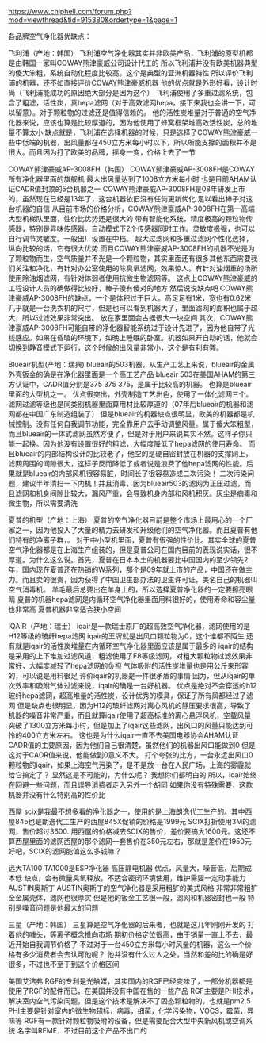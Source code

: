 
https://www.chiphell.com/forum.php?mod=viewthread&tid=915380&ordertype=1&page=1

各品牌空气净化器优缺点：

飞利浦（产地：韩国）
飞利浦空气净化器其实并非欧美产品，飞利浦的原型机都是由韩国一家叫COWAY熊津豪威公司设计代工的
所以飞利浦并没有欧美机器典型的傻大笨粗，系统自动化程度比较高。这个是典型的亚洲机器特性
所以评价飞利浦的机器，还不如直接评价COWAY熊津豪威机器
他的优点就是外形好看，设计时尚（飞利浦能成功的原因绝大部分是因为这个）
飞利浦使用了多重过滤系统，包含了粗滤，活性炭，真hepa滤网（对于高效滤网hepa，接下来我也会讲一下，可以留意）。对于颗粒物的过滤还是值得信赖的。
他的活性炭堆量对于普通的空气净化器来说，应该也算是比较厚道的，因为他使用了蜂窝框架堆高效活性炭，总的堆量不算太小
缺点就是，飞利浦在选择机器的时候，只是选择了COWAY熊津豪威一些中低端的机器，出风量都在450立方米每小时以下，所以所能支撑的面积并不是很大。而且因为打了欧美的品牌，摇身一变，价格上去了一节

COWAY熊津豪威AP-3008FH（韩国）
COWAY熊津豪威AP-3008FH是COWAY所有净化器里面的旗舰机
最大出风量达到了1008立方米每小时
也是目前AHAM认证CADR值封顶的5台机器之一
COWAY熊津豪威AP-3008FH是08年研发上市的，虽然现在已经是13年了，这台机器依旧没有任何更新优化
足以看出棒子对这台机器的自信
从目前市场的价格分析，COWAY熊津豪威AP-3008FH在第一高端大型机梯队里面，性价比优势还是很大的
带有智能化系统，精度极高的颗粒物传感器，特别是异味传感器。自动模式下2个传感器同时工作。灵敏度极强，也可以自行调节灵敏度。一般出厂设置在中档。
超大过滤网和多重过滤网个性化选择，纵向比较的话，它有很大优势
而且COWAY熊津豪威AP-3008FH的机器不光是为了颗粒物而生，空气质量并不光是一个颗粒物，其实里面还有很多其他东西需要我们关注和净化，有针对办公室使用的除臭氧滤网，效果惊人。有针对油烟重的场所使用除油烟滤网，有针对体弱者使用抗微生物滤网等。
这点上COWAY熊津豪威的工程设计人员的确做得比较好，棒子傻有傻对的地方
然后说说缺点吧
COWAY熊津豪威AP-3008FH的缺点，一个是体积过于巨大。高足足有1米，宽也有0.62米
几乎就是一台洗衣机的尺寸，但是也可以看到机器大了，里面滤网的面积也属于超大，所以过滤效果非常突出。
放在家里面会占据很大一块空间
其次，COWAY熊津豪威AP-3008FH可能自带的净化器智能系统过于设计先进了，因为他自带了光线感应。如果在昏暗的环境下，如晚上睡眠的卧室。机器如果开自动的话，他就会切换到静音模式下运行，这个时候的出风量非常小，这个是有利有弊。



Blueair机型(产地：瑞典)
blueair的503机器，从生产工艺上来说，blueair的金属外壳钣金的确是在净化器里面是一个高工艺产品
blueair 503在美国AHAM的第三方认证中，CADR值分别是375  375 375，是属于比较高的机器。
也算是blueair里面的大型机之一。
优点很突出，外壳制造工艺出色，使用了一体化滤网三个。滤网过滤等级也是同类别机器里面算用材比较厚道的（07年后blueair的机器和滤网都在中国广东制造组装了）
但是blueair的机器缺点很明显，欧美的机器都是机械控制。没有任何自我调节功能，完全靠用户去手动调整风量。属于傻大笨粗型，而且blueair的一体式滤网虽然方便了，但是对于用户来说其实不然。这样子你只能一起换。因为他没有设置很好的粗滤，大幅度降低了hepa滤网的使用寿命。
而且blueair的内部结构设计的比较老了，他空的是硬自密封放在机器的支撑网上，滤网周围的间隙很大，这样子反而降低了或者说是浪费了他hepa滤网的性能。后果就是blueair的内部风机很容易脏，时间长了很容易造成二次污染！
二次污染问题，建议半年清扫一下内机！并且消毒，因为blueair503的滤网为正压过滤，而且滤网和机身间隙比较大，漏风严重，会导致机身内部和风机积灰。灰尘是病毒和微生物，所以需要清洗



夏普的机型（产地：上海）
夏普的空气净化器目前是整个市场上最用心的一个厂家之一，因为他投入了大量的精力去研发和升级他们的空气净化器。而且夏普有他们特有的净离子群，。
对于中小型机里面，夏普有很强的性价比。其实全球的夏普空气净化器都是在上海生产组装的，但是夏普公司在国内目前的表现说实话，很不厚道。为什么这么说。首先，夏普在日本本土的机器要比中国国内的至少领先2年，国内现在夏普还在热销的W系列，那个是09年就上市的产品，中国还在做主力。而且卖的很贵，因为获得了中国卫生部办法的卫生许可证，美名自己的机器叫空气消毒机。
羊毛最后总要出在羊身上的，所以选择夏普净化器的一定要擦亮眼睛
夏普的机器hepa滤网是内循环空气净化器里面用料很好的，使用寿命和容尘量也非常高
夏普机器非常适合狭小空间



IQAIR（产地：瑞士）
iqair是一款瑞士原厂的超高效空气净化器，滤网使用的是H12等级的玻纤hepa滤网
iqair的王牌就是出风口颗粒物为0，这个谁都不陌生
还有就是iqair的活性炭堆量在内循环空气净化器里面应该是属于最多的
iqair的结构是采用的上下堆加过滤风道，粗滤使用了F8等级滤网，对粗大颗粒物过滤效果非常好，大幅度减轻了hepa滤网的负担
气体吸附的活性炭堆量也是用公斤来形容的，可以说是用料很足
评价iqair的机器是一件很矛盾的事情
因为，但从iqair的单次效率和吸附气体过滤来说，iqair的确是一台好机器。
优点是绝对不会穿透的h12玻纤hepa滤网，超高堆量的活性炭，设计优秀的模具，保证了所有风都经过了滤网
但是缺点也很明显，因为H12的玻纤滤网对离心风机的静压要求很高，导致了机器的噪音非常严重，而且就算iqair使用了超高标准的离心悬浮风机，空载风量突破了1300立方米每小时，但是加上了iqair这些滤网，出风口的风量只能达到可怜的400立方米左右。
这也是为什么iqair一直不去美国电器协会AHAM认证CADR值的主要原因，因为他们自己很清楚，虽然他们的机器出风口能做到0
但是这对于CADR值来说，他能做到0意义不大。
打个夸张的比方，一台永远出风口0颗粒物的iqair，如果上海空气污染了，是不是放一台在人民广场，上海的雾霾就给它搞定了？
显然这是不可能的，为什么呢？
我想你们都明白的
所以，iqair始终在回避一些问题，而且误导消费者走入另外一个胡同
如果你没有特殊需要，这款机器并没有什么特别高的性价比



西屋
scix是我最不想多看的净化器之一，使用的是上海朗逸代工生产的。其中西屋845也是朗逸代工生产的西屋845X促销的价格是1999元
SCIX打折使用3M的滤网，售价超过3600.
用西屋的价格减去SCIX的售价，差价要搞大1600元。这还不算西屋里面的滤网西屋的那个滤网一套售价在350元左右，那就是差价在1950元好吧，SCIX的滤网能值这么多钱嘛？


远大TA100
TA1000是ESP净化器
高压静电机器
优点，风量大，噪音低，后期成本低
缺点，会有微量臭氧释放，不适合密闭环境使用，维护需要一定动手能力
AUSTIN奥斯丁
AUSTIN奥斯丁的空气净化器是采用粗犷的美式风格
非常非常粗犷
全金属壳体，滤网也很厚实
但是他的钣金工艺很一般，滤网和机器密封也一般
特别是噪音问题是他最大的问题



三星（产地：韩国）
三星算是空气净化器的后来者，也就是这几年刚刚开发的
打着他的噱头，等离子概念推向市场
期初价格定位很高，由于销量一直上不去，最近开始自我调节价格了
不过对于一台450立方米每小时风量的机器，这么一个价格有多少消费者会去认可他呢？
他并没有什么过人之处，当然和差的比的确是好很多，不过也不至于到这个价格区间


美国艾洁弗
RGF的专利是光触媒，其实国内的RGF已经变味了，一部分机器都是使用了RGF的配件而已，在美国并没有中国在售的一些产品
RGF主要是PHI技术，解决室内空气污染问题，但是这个技术是解决不了固态颗粒物的，也就是pm2.5
PHI主要是针对室内的微生物超标，病毒，细菌，化学污染物，VOCS，霉菌，异味等
RGF有一款针对颗粒物吸附的设备，但是需要配合大型中央新风机或空调系统
名字叫REME，不过目前这个产品不出口的
